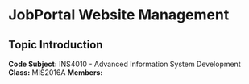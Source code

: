 JobPortal Website Management
============================
Topic Introduction
------------------
**Code Subject:** INS4010 - Advanced Information System Development <br>
**Class:** MIS2016A
**Members:**




